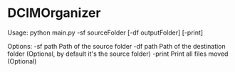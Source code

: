 # DCIMOrganizer
Usage: python main.py -sf sourceFolder [-df outputFolder]  [-print]

Options:
-sf path        Path of the source folder
-df path        Path of the destination folder (Optional, by default it's the source folder)
-print          Print all files moved (Optional)
